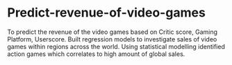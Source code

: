 # Predict-revenue-of-video-games



To predict the revenue of the video games based on Critic score, Gaming Platform, Userscore.
Built regression models to investigate sales of video games within regions across the world. Using 
statistical modelling identified action games which correlates to high amount of global sales. 

